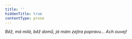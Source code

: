 ```yaml
---
title: ''
hiddenTitle: true
contentType: prose
---
```


_Běž, má milá, běž domů, já mám zejtra popravu… Ach ouvej!_

